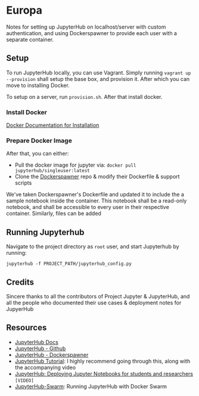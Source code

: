 # Europa

Notes for setting up JupyterHub on localhost/server with custom authentication, and using Dockerspawner to provide each user with a separate container.


## Setup

To run JupyterHub locally, you can use Vagrant. Simply running `vagrant up --provision` shall setup the base box, and provision it. After which you can move to installing Docker.

To setup on a server, run `provision.sh`. After that install docker.


### Install Docker

[Docker Documentation for Installation]


### Prepare Docker Image

After that, you can either:
- Pull the docker image for jupyter via: `docker pull jupyterhub/singleuser:latest`
- Clone the [Dockerspawner] repo & modify their Dockerfile & support scripts

We've taken Dockerspawner's Dockerfile and updated it to include the a sample notebook inside the container. This notebook shall be a read-only notebook, and shall be accessible to every user in their respective container. Similarly, files can be added

## Running Jupyterhub

Navigate to the project directory as `root` user, and start Jupyterhub by running:

`
jupyterhub -f PROJECT_PATH/jupyterhub_config.py
`

## Credits

Sincere thanks to all the contributors of Project Jupyter & JupyterHub, and all the people who documented their use cases & deployment notes for JupyerHub


## Resources

- [JupyterHub Docs]
- [JupyterHub - Github]
- [JupyterHub - Dockerspawner]
- [JupyterHub Tutorial]: I highly recommend going through this, along with the accompanying video
- [JupyterHub: Deploying Jupyter Notebooks for students and researchers] `[VIDEO]`
- [JupyterHub-Swarm]: Running JupyterHub with Docker Swarm


[Docker Documentation for Installation]: <https://docs.docker.com/engine/installation/linux/ubuntu/#install-using-the-repository>
[Dockerspawner]: <https://github.com/jupyterhub/dockerspawner>
[JupyterHub Docs]: <http://jupyterhub.readthedocs.io/en/latest/>
[JupyterHub - Dockerspawner]: <https://github.com/jupyterhub/dockerspawner/>
[JupyterHub - Github]: <https://github.com/jupyterhub/jupyterhub/>
[JupyterHub: Deploying Jupyter Notebooks for students and researchers]: <https://www.youtube.com/watch?v=gSVvxOchT8Y&t=3067s>
[JupyterHub Tutorial]: <https://github.com/minrk/jupyterhub-pydata-2016>
[JupyterHub-Swarm]: <https://github.com/minrk/jupyterhub-swarm>
